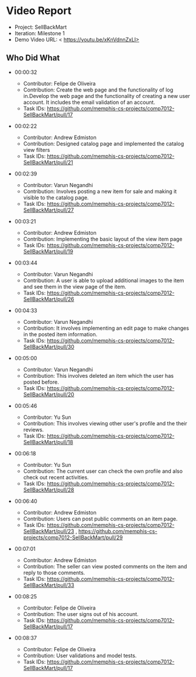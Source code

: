 # Video Report

- Project: SellBackMart
- Iteration: Milestone 1
- Demo Video URL: < https://youtu.be/xKnVdnnZxLI>

## Who Did What

- 00:00:32
  - Contributor: Felipe de Oliveira
  - Contribution: Create the web page and the functionality of log in.Develop the web page and the functionality of creating a new user account. It includes the email validation of an account.
  - Task IDs: https://github.com/memphis-cs-projects/comp7012-SellBackMart/pull/17

- 00:02:22 
  - Contributor: Andrew Edmiston
  - Contribution: Designed catalog page and implemented the catalog view filters 
  - Task IDs: https://github.com/memphis-cs-projects/comp7012-SellBackMart/pull/21

- 00:02:39 
  - Contributor: Varun Negandhi 
  - Contribution: Involves posting a new item for sale and making it visible to the catalog page. 
  - Task IDs: https://github.com/memphis-cs-projects/comp7012-SellBackMart/pull/27 

- 00:03:21 
  - Contributor: Andrew Edmiston 
  - Contribution: Implementing the basic layout of the view item page 
  - Task IDs: https://github.com/memphis-cs-projects/comp7012-SellBackMart/pull/19

- 00:03:44 
  - Contributor: Varun Negandhi
  - Contribution: A user is able to upload additional images to the item and see them in the view page of the item. 
  - Task IDs: https://github.com/memphis-cs-projects/comp7012-SellBackMart/pull/26

- 00:04:33
  - Contributor: Varun Negandhi
  - Contribution: It involves implementing an edit page to make changes in the posted item information.
  - Task IDs: https://github.com/memphis-cs-projects/comp7012-SellBackMart/pull/30

- 00:05:00
  - Contributor: Varun Negandhi
  - Contribution: This involves deleted an item which the user has posted before.
  - Task IDs: https://github.com/memphis-cs-projects/comp7012-SellBackMart/pull/20

- 00:05:46
  - Contributor: Yu Sun
  - Contribution: This involves viewing other user's profile and the their reviews. 
  - Task IDs: https://github.com/memphis-cs-projects/comp7012-SellBackMart/pull/18

- 00:06:18
  - Contributor: Yu Sun
  - Contribution: The current user can check the own profile and also check out recent activities. 
  - Task IDs: https://github.com/memphis-cs-projects/comp7012-SellBackMart/pull/28

- 00:06:40
  - Contributor: Andrew Edmiston
  - Contribution: Users can post public comments on an item page. 
  - Task IDs: https://github.com/memphis-cs-projects/comp7012-SellBackMart/pull/23  , https://github.com/memphis-cs-projects/comp7012-SellBackMart/pull/29

- 00:07:01
  - Contributor: Andrew Edmiston
  - Contribution: The seller can view posted comments on the item and reply to those comments.
  - Task IDs: https://github.com/memphis-cs-projects/comp7012-SellBackMart/pull/33 

- 00:08:25
  - Contributor: Felipe de Oliveira
  - Contribution: The user signs out of his account.
  - Task IDs: https://github.com/memphis-cs-projects/comp7012-SellBackMart/pull/17

- 00:08:37
  - Contributor: Felipe de Oliveira
  - Contribution: User validations and model tests.
  - Task IDs: https://github.com/memphis-cs-projects/comp7012-SellBackMart/pull/17